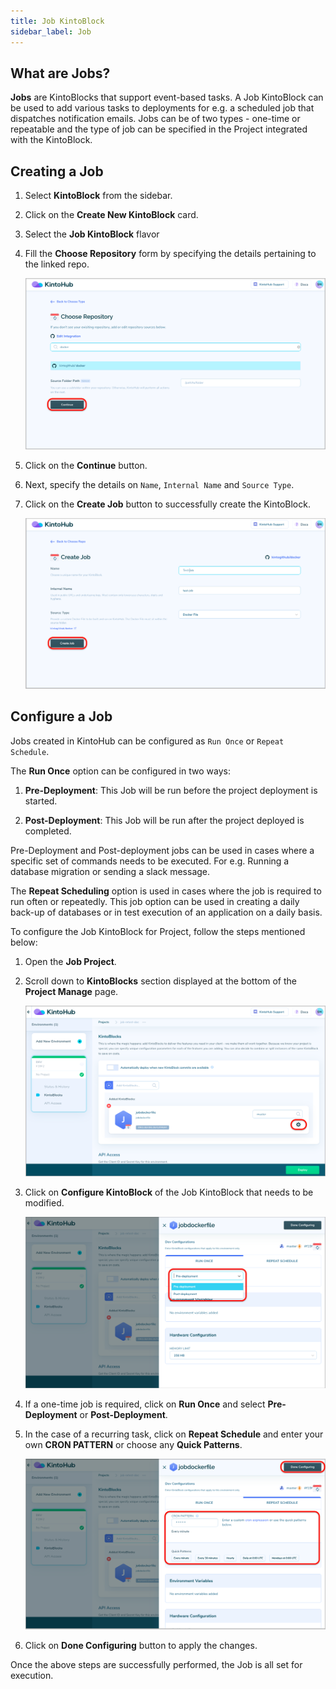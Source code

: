 ```yaml
---
title: Job KintoBlock
sidebar_label: Job
---
```


## What are Jobs?

**Jobs** are KintoBlocks that support event-based tasks. A Job KintoBlock can be used to add various tasks to deployments for e.g. a scheduled job that dispatches notification emails. Jobs can be of two types - one-time or repeatable and the type of job can be specified in the Project integrated with the KintoBlock.

## Creating a Job

1. Select **KintoBlock** from the sidebar.

2. Click on the **Create New KintoBlock** card.

3. Select the **Job KintoBlock** flavor

4. Fill the **Choose Repository** form by specifying the details pertaining to the linked repo.

    ![Repository for Job](/docs/assets/choose-repository-job.png)

5. Click on the **Continue** button.

6. Next, specify the details on `Name`, `Internal Name` and `Source Type`.

7. Click on the **Create Job** button to successfully create the KintoBlock.

   ![Create Job](/docs/assets/create-job.png)

## Configure a Job

Jobs created in KintoHub can be configured as `Run Once` or `Repeat Schedule`.

The **Run Once** option can be configured in two ways:

1. **Pre-Deployment**: This Job will be run before the project deployment is started.

2. **Post-Deployment**: This Job will be run after the project deployed is completed.

Pre-Deployment and Post-deployment jobs can be used in cases where a specific set of commands needs to be executed. For e.g. Running a database migration or sending a slack message.

The **Repeat Scheduling** option is used in cases where the job is required to run often or repeatedly. This job option can be used in creating a daily back-up of databases or in test execution of an application on a daily basis.


To configure the Job KintoBlock for Project, follow the steps mentioned below: 

1. Open the **Job Project**.

2. Scroll down to **KintoBlocks** section displayed at the bottom of the **Project Manage** page.

    ![Configure Job](/docs/assets/configure-job.png)

3. Click on **Configure KintoBlock** of the Job KintoBlock that needs to be modified.

    ![Run Once](/docs/assets/run-once.png)

4. If a one-time job is required, click on **Run Once** and select **Pre-Deployment** or **Post-Deployment**. 

5. In the case of a recurring task, click on **Repeat Schedule** and enter your own **CRON PATTERN** or choose any **Quick Patterns**.
    
    ![Repeat Schedule](/docs/assets/repeat-schedule.png)

6. Click on **Done Configuring** button to apply the changes.

Once the above steps are successfully performed, the Job is all set for execution.

